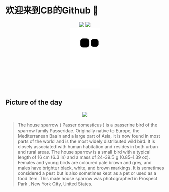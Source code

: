 
# 欢迎来到CB的Github 👋

<div align="center">
  <img height="137px" src="https://github-readme-stats.vercel.app/api?username=SuperCB&show_icons=true&theme=radical" />
  <img height="137px" src="https://github-readme-stats.vercel.app/api/top-langs/?username=SuperCB&hide_title=true&hide_border=true&layout=compact&langs_count=6&text_color=000&icon_color=fff" />
</div>


<div align="center">
    <img src="./contribution-snake/github-contribution-grid-snake.svg" />
</div>



## Picture of the day
<div align="center">
  <img width=400px src="https://upload.wikimedia.org/wikipedia/commons/thumb/9/9b/House_sparrow_male_in_Prospect_Park_%2853532%29.jpg/555px-House_sparrow_male_in_Prospect_Park_%2853532%29.jpg" />
</div>

>The  house sparrow  ( Passer domesticus ) is a  passerine  bird of the  sparrow  family Passeridae. Originally native to Europe, the Mediterranean Basin and a large part of Asia, it is now found in most parts of the world and is the most widely distributed wild bird. It is closely associated with human habitation and resides in both urban and rural areas. The house sparrow is a small bird with a typical length of 16 cm (6.3 in) and a mass of 24–39.5 g (0.85–1.39 oz). Females and young birds are coloured pale brown and grey, and males have brighter black, white, and brown markings. It is sometimes considered a  pest  but is also sometimes kept as a pet or used as a food item. This male house sparrow was photographed in  Prospect Park , New York City, United States.


